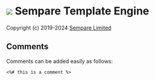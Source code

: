 # ![](../images/sempare-logo-45px.png) Sempare Template Engine

Copyright (c) 2019-2024 [Sempare Limited](http://www.sempare.ltd)

## Comments

Comments can be added easily as follows:

```
<%# this is a comment %>
```

